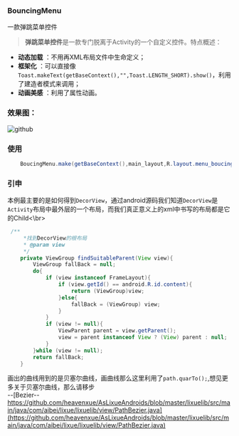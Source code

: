 ### BouncingMenu

一款弹跳菜单控件

>**弹跳菜单控件**是一款专门脱离于Activity的一个自定义控件。特点概述：
 
- **动态加载** ：不用再XML布局文件中生命定义；
- **框架化** ：可以直接像`Toast.makeText(getBaseContext(),"",Toast.LENGTH_SHORT).show()`，利用了建造者模式来调用；
- **动画美感** ：利用了属性动画。

### 效果图：
![github](https://github.com/heavenxue/BouncingMenu/raw/master/doc/shoot.png "github")

### 使用

``` java
    BoucingMenu.make(getBaseContext(),main_layout,R.layout.menu_boucing).show();
```

### 引申
本例最主要的是如何得到`DecorView`，通过android源码我们知道`DecorView`是`Activity`布局中最外层的一个布局，而我们真正意义上的xml中书写的布局都是它的Child<\br>

``` java
 /**
     *找到DecorView的根布局
     * @param view
     */
    private ViewGroup findSuitableParent(View view){
        ViewGroup fallBack = null;
        do{
            if (view instanceof FrameLayout){
                if (view.getId() == android.R.id.content){
                    return (ViewGroup)view;
                }else{
                    fallBack = (ViewGroup) view;
                }
            }
            if (view != null){
                ViewParent parent = view.getParent();
                view = parent instanceof View ? (View) parent : null;
            }
        }while (view != null);
        return fallBack;
    }
```
    
画出的曲线用到的是贝塞尔曲线，画曲线那么这里利用了`path.quarTo();`,想见更多关于贝塞尔曲线，那么请移步</br>
--[Bezier--https://github.com/heavenxue/AsLixueAndroids/blob/master/lixuelib/src/main/java/com/aibei/lixue/lixuelib/view/PathBezier.java](https://github.com/heavenxue/AsLixueAndroids/blob/master/lixuelib/src/main/java/com/aibei/lixue/lixuelib/view/PathBezier.java)

    
